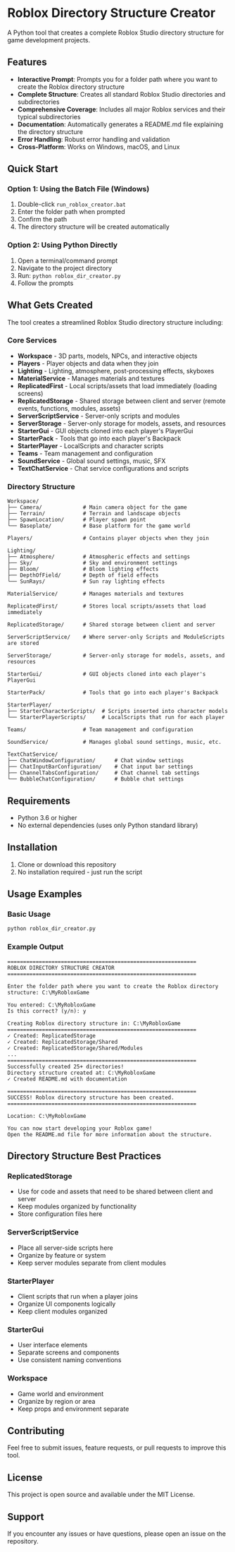 # Roblox Directory Structure Creator

A Python tool that creates a complete Roblox Studio directory structure for game development projects.

## Features

- **Interactive Prompt**: Prompts you for a folder path where you want to create the Roblox directory structure
- **Complete Structure**: Creates all standard Roblox Studio directories and subdirectories
- **Comprehensive Coverage**: Includes all major Roblox services and their typical subdirectories
- **Documentation**: Automatically generates a README.md file explaining the directory structure
- **Error Handling**: Robust error handling and validation
- **Cross-Platform**: Works on Windows, macOS, and Linux

## Quick Start

### Option 1: Using the Batch File (Windows)
1. Double-click `run_roblox_creator.bat`
2. Enter the folder path when prompted
3. Confirm the path
4. The directory structure will be created automatically

### Option 2: Using Python Directly
1. Open a terminal/command prompt
2. Navigate to the project directory
3. Run: `python roblox_dir_creator.py`
4. Follow the prompts

## What Gets Created

The tool creates a streamlined Roblox Studio directory structure including:

### Core Services
- **Workspace** - 3D parts, models, NPCs, and interactive objects
- **Players** - Player objects and data when they join
- **Lighting** - Lighting, atmosphere, post-processing effects, skyboxes
- **MaterialService** - Manages materials and textures
- **ReplicatedFirst** - Local scripts/assets that load immediately (loading screens)
- **ReplicatedStorage** - Shared storage between client and server (remote events, functions, modules, assets)
- **ServerScriptService** - Server-only scripts and modules
- **ServerStorage** - Server-only storage for models, assets, and resources
- **StarterGui** - GUI objects cloned into each player's PlayerGui
- **StarterPack** - Tools that go into each player's Backpack
- **StarterPlayer** - LocalScripts and character scripts
- **Teams** - Team management and configuration
- **SoundService** - Global sound settings, music, SFX
- **TextChatService** - Chat service configurations and scripts

### Directory Structure
```
Workspace/
├── Camera/             # Main camera object for the game
├── Terrain/            # Terrain and landscape objects
├── SpawnLocation/      # Player spawn point
└── Baseplate/          # Base platform for the game world

Players/                # Contains player objects when they join

Lighting/
├── Atmosphere/         # Atmospheric effects and settings
├── Sky/                # Sky and environment settings
├── Bloom/              # Bloom lighting effects
├── DepthOfField/       # Depth of field effects
└── SunRays/            # Sun ray lighting effects

MaterialService/        # Manages materials and textures

ReplicatedFirst/        # Stores local scripts/assets that load immediately

ReplicatedStorage/      # Shared storage between client and server

ServerScriptService/    # Where server-only Scripts and ModuleScripts are stored

ServerStorage/          # Server-only storage for models, assets, and resources

StarterGui/             # GUI objects cloned into each player's PlayerGui

StarterPack/            # Tools that go into each player's Backpack

StarterPlayer/
├── StarterCharacterScripts/  # Scripts inserted into character models
└── StarterPlayerScripts/     # LocalScripts that run for each player

Teams/                  # Team management and configuration

SoundService/           # Manages global sound settings, music, etc.

TextChatService/
├── ChatWindowConfiguration/      # Chat window settings
├── ChatInputBarConfiguration/    # Chat input bar settings
├── ChannelTabsConfiguration/     # Chat channel tab settings
└── BubbleChatConfiguration/      # Bubble chat settings
```

## Requirements

- Python 3.6 or higher
- No external dependencies (uses only Python standard library)

## Installation

1. Clone or download this repository
2. No installation required - just run the script

## Usage Examples

### Basic Usage
```bash
python roblox_dir_creator.py
```

### Example Output
```
============================================================
ROBLOX DIRECTORY STRUCTURE CREATOR
============================================================

Enter the folder path where you want to create the Roblox directory structure: C:\MyRobloxGame

You entered: C:\MyRobloxGame
Is this correct? (y/n): y

Creating Roblox directory structure in: C:\MyRobloxGame
============================================================
✓ Created: ReplicatedStorage
✓ Created: ReplicatedStorage/Shared
✓ Created: ReplicatedStorage/Shared/Modules
...
============================================================
Successfully created 25+ directories!
Directory structure created at: C:\MyRobloxGame
✓ Created README.md with documentation

============================================================
SUCCESS! Roblox directory structure has been created.
============================================================

Location: C:\MyRobloxGame

You can now start developing your Roblox game!
Open the README.md file for more information about the structure.
```

## Directory Structure Best Practices

### ReplicatedStorage
- Use for code and assets that need to be shared between client and server
- Keep modules organized by functionality
- Store configuration files here

### ServerScriptService
- Place all server-side scripts here
- Organize by feature or system
- Keep server modules separate from client modules

### StarterPlayer
- Client scripts that run when a player joins
- Organize UI components logically
- Keep client modules organized

### StarterGui
- User interface elements
- Separate screens and components
- Use consistent naming conventions

### Workspace
- Game world and environment
- Organize by region or area
- Keep props and environment separate

## Contributing

Feel free to submit issues, feature requests, or pull requests to improve this tool.

## License

This project is open source and available under the MIT License.

## Support

If you encounter any issues or have questions, please open an issue on the repository.
